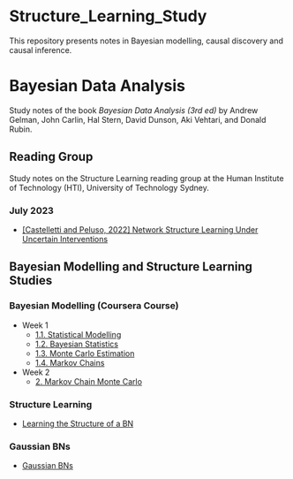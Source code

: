 # Structure_Learning_Study

This repository presents notes in Bayesian modelling, causal discovery and causal inference. 

# Bayesian Data Analysis
 Study notes of the book *Bayesian Data Analysis (3rd ed)* by Andrew Gelman, John Carlin, Hal Stern, David Dunson, Aki Vehtari, and Donald Rubin.



## Reading Group

Study notes on the Structure Learning reading group at the Human Institute of Technology (HTI), University of Technology Sydney.

### July 2023
  - [[Castelletti and Peluso, 2022] Network Structure Learning Under Uncertain Interventions](./reading_group/sessions/2023_07_03/Castelletti_and_Peluso_2022.md)



## Bayesian Modelling and Structure Learning Studies

### Bayesian Modelling (Coursera Course)
- Week 1
  - [1.1. Statistical Modelling ](./my_study/1.1.Statistical_Modelling.ipynb)
  - [1.2. Bayesian Statistics](./my_study/1.2.Bayesian_Statistics.ipynb)
  - [1.3. Monte Carlo Estimation](./my_study/1.3.Monte_Carlo_Estimation.ipynb)
  - [1.4. Markov Chains](./my_study/1.4.Markov_Chains.ipynb)
- Week 2
  - [2. Markov Chain Monte Carlo](./my_study/2.Markov_Chain_Monte_Carlo.ipynb)

### Structure Learning
- [Learning the Structure of a BN](./my_study/Learning_the_Structure_of_a_BN.ipynb)

### Gaussian BNs
- [Gaussian BNs](./my_study/Gaussian_BNs.ipynb)
